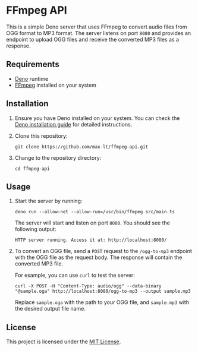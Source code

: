 # FFmpeg API

This is a simple Deno server that uses FFmpeg to convert audio files from OGG format to MP3 format. The server listens on port `8080` and provides an endpoint to upload OGG files and receive the converted MP3 files as a response.

## Requirements

- [Deno](https://deno.land/) runtime
- [FFmpeg](https://ffmpeg.org/) installed on your system

## Installation

1. Ensure you have Deno installed on your system. You can check the [Deno installation guide](https://deno.land/manual/getting_started/installation) for detailed instructions.

2. Clone this repository:

   ```
   git clone https://github.com/max-lt/ffmpeg-api.git
   ```

3. Change to the repository directory:

   ```
   cd ffmpeg-api
   ```

## Usage

1. Start the server by running:

   ```
   deno run --allow-net --allow-run=/usr/bin/ffmpeg src/main.ts
   ```

   The server will start and listen on port `8080`. You should see the following output:

   ```
   HTTP server running. Access it at: http://localhost:8080/
   ```

2. To convert an OGG file, send a `POST` request to the `/ogg-to-mp3` endpoint with the OGG file as the request body. The response will contain the converted MP3 file.

   For example, you can use `curl` to test the server:

   ```
   curl -X POST -H "Content-Type: audio/ogg" --data-binary "@sample.oga" http://localhost:8080/ogg-to-mp3 --output sample.mp3
   ```

   Replace `sample.oga` with the path to your OGG file, and `sample.mp3` with the desired output file name.

## License

This project is licensed under the [MIT License](LICENSE).
